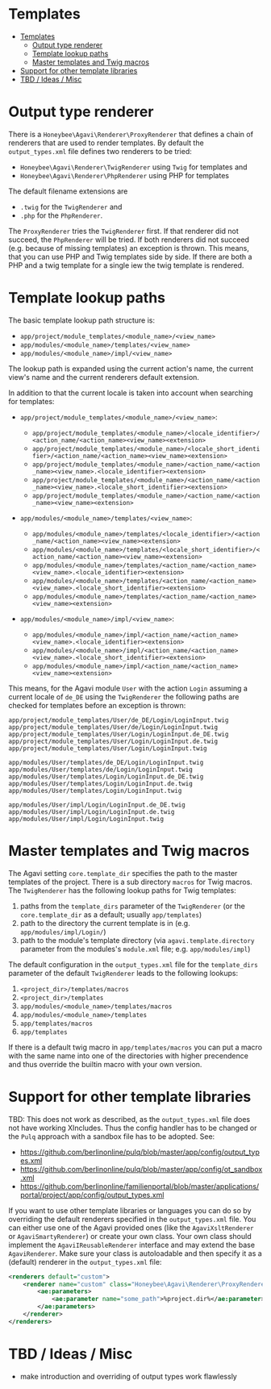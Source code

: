 # Templates

- [Templates](#templates)
  - [Output type renderer](#output-type-renderer)
  - [Template lookup paths](#template-lookup-paths)
  - [Master templates and Twig macros](#master-templates-and-twig-macros)
- [Support for other template libraries](#support-for-other-template-libraries)
- [TBD / Ideas / Misc](#tbd--ideas--misc)

# Output type renderer

There is a `Honeybee\Agavi\Renderer\ProxyRenderer` that defines a chain of
renderers that are used to render templates. By default the
```output_types.xml``` file defines two renderers to be tried:

- ```Honeybee\Agavi\Renderer\TwigRenderer``` using `Twig` for templates and
- ```Honeybee\Agavi\Renderer\PhpRenderer``` using PHP for templates

The default filename extensions are

- `.twig` for the `TwigRenderer` and
- `.php` for the `PhpRenderer`.

The `ProxyRenderer` tries the `TwigRenderer` first. If that renderer did not
succeed, the `PhpRenderer` will be tried. If both renderers did not succeed
(e.g. because of missing templates) an exception is thrown. This means, that
you can use PHP and Twig templates side by side. If there are both a PHP and a
twig template for a single iew the twig template is rendered.

# Template lookup paths

The basic template lookup path structure is:

- ```app/project/module_templates/<module_name>/<view_name>```
- ```app/modules/<module_name>/templates/<view_name>```
- ```app/modules/<module_name>/impl/<view_name>```

The lookup path is expanded using the current action's name, the current view's
name and the current renderers default extension.

In addition to that the current locale is taken into account when searching for
templates:

- ```app/project/module_templates/<module_name>/<view_name>```:
  - ```app/project/module_templates/<module_name>/<locale_identifier>/<action_name/<action_name><view_name><extension>```
  - ```app/project/module_templates/<module_name>/<locale_short_identifier>/<action_name/<action_name><view_name><extension>```
  - ```app/project/module_templates/<module_name>/<action_name/<action_name><view_name>.<locale_identifier><extension>```
  - ```app/project/module_templates/<module_name>/<action_name/<action_name><view_name>.<locale_short_identifier><extension>```
  - ```app/project/module_templates/<module_name>/<action_name/<action_name><view_name><extension>```

- ```app/modules/<module_name>/templates/<view_name>```:
  - ```app/modules/<module_name>/templates/<locale_identifier>/<action_name/<action_name><view_name><extension>```
  - ```app/modules/<module_name>/templates/<locale_short_identifier>/<action_name/<action_name><view_name><extension>```
  - ```app/modules/<module_name>/templates/<action_name/<action_name><view_name>.<locale_identifier><extension>```
  - ```app/modules/<module_name>/templates/<action_name/<action_name><view_name>.<locale_short_identifier><extension>```
  - ```app/modules/<module_name>/templates/<action_name/<action_name><view_name><extension>```

- ```app/modules/<module_name>/impl/<view_name>```:
  - ```app/modules/<module_name>/impl/<action_name/<action_name><view_name>.<locale_identifier><extension>```
  - ```app/modules/<module_name>/impl/<action_name/<action_name><view_name>.<locale_short_identifier><extension>```
  - ```app/modules/<module_name>/impl/<action_name/<action_name><view_name><extension>```

This means, for the Agavi module `User` with the action `Login` assuming a
current locale of ```de_DE``` using the `TwigRenderer` the following paths are
checked for templates before an exception is thrown:

```
app/project/module_templates/User/de_DE/Login/LoginInput.twig
app/project/module_templates/User/de/Login/LoginInput.twig
app/project/module_templates/User/Login/LoginInput.de_DE.twig
app/project/module_templates/User/Login/LoginInput.de.twig
app/project/module_templates/User/Login/LoginInput.twig

app/modules/User/templates/de_DE/Login/LoginInput.twig
app/modules/User/templates/de/Login/LoginInput.twig
app/modules/User/templates/Login/LoginInput.de_DE.twig
app/modules/User/templates/Login/LoginInput.de.twig
app/modules/User/templates/Login/LoginInput.twig

app/modules/User/impl/Login/LoginInput.de_DE.twig
app/modules/User/impl/Login/LoginInput.de.twig
app/modules/User/impl/Login/LoginInput.twig
```

# Master templates and Twig macros

The Agavi setting ```core.template_dir``` specifies the path to the master
templates of the project. There is a sub directory `macros` for Twig macros. The
`TwigRenderer` has the following lookup paths for Twig templates:

1. paths from the ```template_dirs``` parameter of the `TwigRenderer` (or the ```core.template_dir``` as a default; usually ```app/templates```)
1. path to the directory the current template is in (e.g. ```app/modules/impl/Login/```)
1. path to the module's template directory (via ```agavi.template.directory``` parameter from the modules's `module.xml` file; e.g. ```app/modules/impl```)

The default configuration in the ```output_types.xml``` file for the
```template_dirs``` parameter of the default `TwigRenderer` leads to the
following lookups:

1. ```<project_dir>/templates/macros```
1. ```<project_dir>/templates```
1. ```app/modules/<module_name>/templates/macros```
1. ```app/modules/<module_name>/templates```
1. ```app/templates/macros```
1. ```app/templates```

If there is a default twig macro in `app/templates/macros` you can put a macro
with the same name into one of the directories with higher precendence and thus
override the builtin macro with your own version.

# Support for other template libraries

TBD: This does not work as described, as the ```output_types.xml``` file does
not have working XIncludes. Thus the config handler has to be changed or the
`Pulq` approach with a sandbox file has to be adopted. See:
- https://github.com/berlinonline/pulq/blob/master/app/config/output_types.xml
- https://github.com/berlinonline/pulq/blob/master/app/config/ot_sandbox.xml
- https://github.com/berlinonline/familienportal/blob/master/applications/portal/project/app/config/output_types.xml

If you want to use other template libraries or languages you can do so by
overriding the default renderers specified in the ```output_types.xml``` file.
You can either use one of the Agavi provided ones (like the
```AgaviXsltRenderer``` or ```AgaviSmartyRenderer```) or create your own class.
Your own class should implement the ```AgaviIReusableRenderer``` interface and
may extend the base ```AgaviRenderer```. Make sure your class is autoloadable
and then specify it as a (default) renderer in the ```output_types.xml``` file:

```xml
<renderers default="custom">
    <renderer name="custom" class="Honeybee\Agavi\Renderer\ProxyRenderer">
        <ae:parameters>
            <ae:parameter name="some_path">%project.dir%</ae:parameter>
        </ae:parameters>
    </renderer>
</renderers>
```

# TBD / Ideas / Misc

- make introduction and overriding of output types work flawlessly
